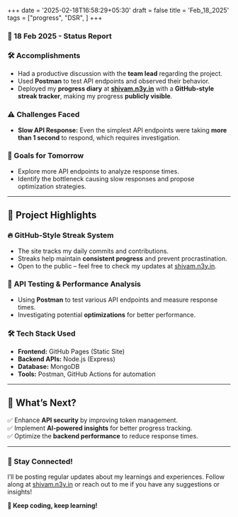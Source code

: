 +++
date = '2025-02-18T16:58:29+05:30'
draft = false
title = 'Feb_18_2025'
tags = ["progress", "DSR", ]
+++

### **📆 18 Feb 2025 - Status Report**  
<!--more-->
### **🛠 Accomplishments**  

- Had a productive discussion with the **team lead** regarding the project.  
- Used **Postman** to test API endpoints and observed their behavior.  
- Deployed my **progress diary** at **[shivam.n3y.in](https://shivam.n3y.in)** with a **GitHub-style streak tracker**, making my progress **publicly visible**.  

### **⚠️ Challenges Faced**  

- **Slow API Response:** Even the simplest API endpoints were taking **more than 1 second** to respond, which requires investigation.  

### **🎯 Goals for Tomorrow**  

- Explore more API endpoints to analyze response times.  
- Identify the bottleneck causing slow responses and propose optimization strategies.  

---

## 📖 **Project Highlights**  

### 🔥 **GitHub-Style Streak System**  

- The site tracks my daily commits and contributions.  
- Streaks help maintain **consistent progress** and prevent procrastination.  
- Open to the public – feel free to check my updates at [shivam.n3y.in](https://shivam.n3y.in).  

### 📡 **API Testing & Performance Analysis**  

- Using **Postman** to test various API endpoints and measure response times.  
- Investigating potential **optimizations** for better performance.  

### 🛠 **Tech Stack Used**  

- **Frontend:** GitHub Pages (Static Site)  
- **Backend APIs:** Node.js (Express)  
- **Database:** MongoDB  
- **Tools:** Postman, GitHub Actions for automation  

---

## 🚀 **What’s Next?**  

✅ Enhance **API security** by improving token management.  
✅ Implement **AI-powered insights** for better progress tracking.  
✅ Optimize the **backend performance** to reduce response times.  

---

### **💬 Stay Connected!**  

I’ll be posting regular updates about my learnings and experiences. Follow along at [shivam.n3y.in](https://shivam.n3y.in) or reach out to me if you have any suggestions or insights!  

**🚀 Keep coding, keep learning!**
